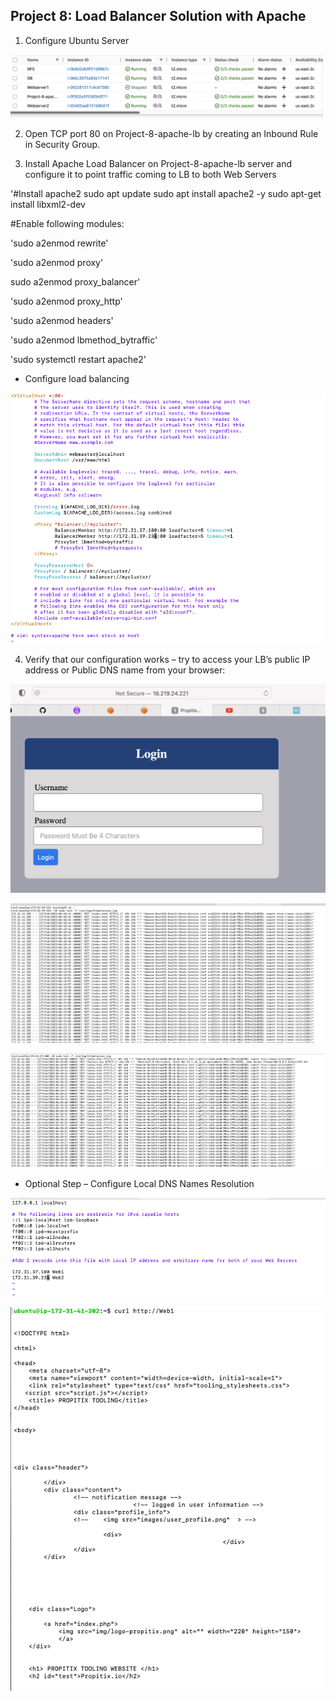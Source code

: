 ## Project 8: Load Balancer Solution with Apache

1. Configure Ubuntu Server 

![alt text](./images/1%20ec2%20list.png)

2. Open TCP port 80 on Project-8-apache-lb by creating an Inbound Rule in Security Group.

3. Install Apache Load Balancer on Project-8-apache-lb server and configure it to point traffic coming to LB to both Web Servers

'#Install apache2
sudo apt update
sudo apt install apache2 -y
sudo apt-get install libxml2-dev

#Enable following modules:

'sudo a2enmod rewrite'

'sudo a2enmod proxy'

sudo a2enmod proxy_balancer'

'sudo a2enmod proxy_http'

'sudo a2enmod headers'

'sudo a2enmod lbmethod_bytraffic'

'sudo systemctl restart apache2'

- Configure load balancing

![alt text](./images/2%20configure%20LB.png)


4. Verify that our configuration works – try to access your LB’s public IP address or Public DNS name from your browser:

![alt text](./images/4%20LB%20public%20ip.png)

![alt text](./images/5.png)

![alt text](./images/6.png)

- Optional Step – Configure Local DNS Names Resolution

![alt text](./images/3%20etc%3Ahost.png)

![alt text](./images/7%20curl%20web1.png)